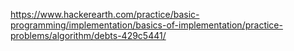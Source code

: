 https://www.hackerearth.com/practice/basic-programming/implementation/basics-of-implementation/practice-problems/algorithm/debts-429c5441/
